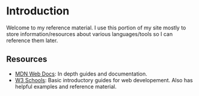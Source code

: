 # Introduction

Welcome to my reference material. I use this portion of my site mostly to store information/resources about various languages/tools so I can reference them later.

## Resources
* [MDN Web Docs](https://developer.mozilla.org/en-US/): In depth guides and documentation.
* [W3 Schools](https://www.w3schools.com/): Basic introductory guides for web developement. Also has helpful examples and reference material.